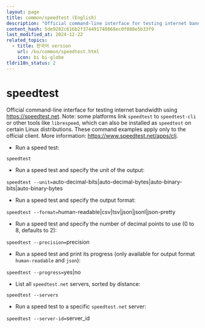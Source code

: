 ```yaml
---
layout: page
title: common/speedtest (English)
description: "Official command-line interface for testing internet bandwidth using <https://speedtest.net>."
content_hash: 5de9282c616b2f374491740868ec0f088e5b33f9
last_modified_at: 2024-12-22
related_topics:
  - title: 한국어 version
    url: /ko/common/speedtest.html
    icon: bi bi-globe
tldri18n_status: 2
---
```

# speedtest

Official command-line interface for testing internet bandwidth using <https://speedtest.net>.
Note: some platforms link `speedtest` to `speedtest-cli` or other tools like `librespeed`, which can also be installed as `speedtest` on certain Linux distributions.
These command examples apply only to the official client.
More information: <https://www.speedtest.net/apps/cli>.

- Run a speed test:

`speedtest`

- Run a speed test and specify the unit of the output:

`speedtest --unit=`<span class="tldr-var badge badge-pill bg-dark-lm bg-white-dm text-white-lm text-dark-dm font-weight-bold">auto-decimal-bits|auto-decimal-bytes|auto-binary-bits|auto-binary-bytes</span>

- Run a speed test and specify the output format:

`speedtest --format=`<span class="tldr-var badge badge-pill bg-dark-lm bg-white-dm text-white-lm text-dark-dm font-weight-bold">human-readable|csv|tsv|json|jsonl|json-pretty</span>

- Run a speed test and specify the number of decimal points to use (0 to 8, defaults to 2):

`speedtest --precision=`<span class="tldr-var badge badge-pill bg-dark-lm bg-white-dm text-white-lm text-dark-dm font-weight-bold">precision</span>

- Run a speed test and print its progress (only available for output format `human-readable` and `json`):

`speedtest --progress=`<span class="tldr-var badge badge-pill bg-dark-lm bg-white-dm text-white-lm text-dark-dm font-weight-bold">yes|no</span>

- List all `speedtest.net` servers, sorted by distance:

`speedtest --servers`

- Run a speed test to a specific `speedtest.net` server:

`speedtest --server-id=`<span class="tldr-var badge badge-pill bg-dark-lm bg-white-dm text-white-lm text-dark-dm font-weight-bold">server_id</span>
